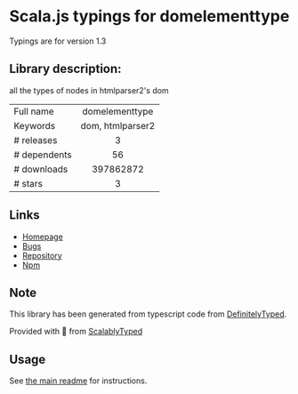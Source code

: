 
# Scala.js typings for domelementtype

Typings are for version 1.3

## Library description:
all the types of nodes in htmlparser2's dom

|                    |                 |
| ------------------ | :-------------: |
| Full name          | domelementtype |
| Keywords           | dom, htmlparser2 |
| # releases         | 3 |
| # dependents       | 56 |
| # downloads        | 397862872 |
| # stars            | 3 |

## Links
- [Homepage](https://github.com/fb55/domelementtype#readme)
- [Bugs](https://github.com/fb55/domelementtype/issues)
- [Repository](https://github.com/fb55/domelementtype)
- [Npm](https://www.npmjs.com/package/domelementtype)
    


## Note
This library has been generated from typescript code from [DefinitelyTyped](https://definitelytyped.org).

Provided with :purple_heart: from [ScalablyTyped](https://github.com/oyvindberg/ScalablyTyped)

## Usage
See [the main readme](../../readme.md) for instructions.


